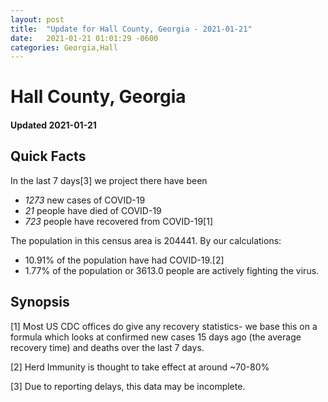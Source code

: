 ```yaml
---
layout: post
title:  "Update for Hall County, Georgia - 2021-01-21"
date:   2021-01-21 01:01:29 -0600
categories: Georgia,Hall
---
```


# Hall County, Georgia
#### Updated 2021-01-21

## Quick Facts

In the last 7 days[3] we project there have been
- *1273* new cases of COVID-19
- *21* people have died of COVID-19
- *723* people have recovered from COVID-19[1]

The population in this census area is 204441. By our calculations:
- 10.91% of the population have had COVID-19.[2]
- 1.77% of the population or 3613.0 people are actively fighting the virus.

## Synopsis




[1] Most US CDC offices do give any recovery statistics- we base this on a formula which looks at confirmed new cases
15 days ago (the average recovery time) and deaths over the last 7 days.

[2] Herd Immunity is thought to take effect at around ~70-80%

[3] Due to reporting delays, this data may be incomplete.
 
    